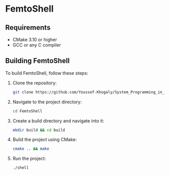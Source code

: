 # FemtoShell

## Requirements
- CMake 3.10 or higher
- GCC or any C compiler


## Building FemtoShell

To build FemtoShell, follow these steps:

1. Clone the repository:
    ```bash
    git clone https://github.com/Youssef-Khogaly/System_Programming_in_Linux.git
    ```

2. Navigate to the project directory:
    ```bash
    cd FemtoShell
    ```

3. Create a build directory and navigate into it:
    ```bash
    mkdir build && cd build
    ```

4. Build the project using CMake:
    ```bash
    cmake .. && make
    ```

5. Run the project:
    ```bash
    ./shell
    ```
